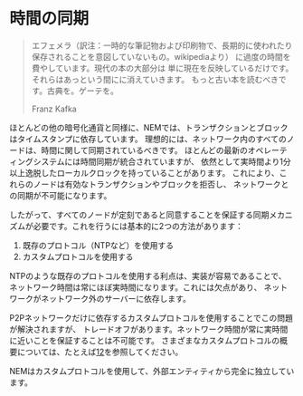 # 時間の同期


> エフェメラ（訳注：一時的な筆記物および印刷物で、長期的に使われたり保存されることを意図していないもの。wikipediaより）
> に過度の時間を費やしています。現代の本の大部分は
> 単に現在を反映しているだけです。それらはあっという間にに消えていきます。
> もっと古い本を読むべきです。古典を。ゲーテを。
>
> Franz Kafka


ほとんどの他の暗号化通貨と同様に、NEMでは、トランザクションとブロックはタイムスタンプに依存しています。
理想的には、ネットワーク内のすべてのノードは、時間に関して同期されているべきです。
ほとんどの最新のオペレーティングシステムには時間同期が統合されていますが、
依然として実時間より1分以上逸脱したローカルクロックを持っていることがあります。
これにより、これらのノードは有効なトランザクションやブロックを拒否し、
ネットワークとの同期が不可能になります。

したがって、すべてのノードが定刻であると同意することを保証する同期メカニズムが必要です。これを行うには基本的に2つの方法があります：

1. 既存のプロトコル（NTPなど）を使用する
2. カスタムプロトコルを使用する

NTPのような既存のプロトコルを使用する利点は、実装が容易であることで、
ネットワーク時間は常にほぼ実時間になります。これには欠点があり、
ネットワークがネットワーク外のサーバーに依存します。

P2Pネットワークだけに依存するカスタムプロトコルを使用することでこの問題が解決されますが、
トレードオフがあります。ネットワーク時間が常に実時間に近いことを保証することは不可能です。
さまざまなカスタムプロトコルの概要については、たとえば[12](/References.md/#12)を参照してください。

NEMはカスタムプロトコルを使用して、外部エンティティから完全に独立しています。
